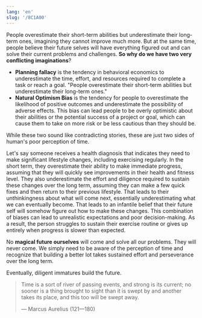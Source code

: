 ```yaml
---
lang: 'en'
slug: '/8C1A00'
---
```


People overestimate their short-term abilities but underestimate their long-term ones, imagining they cannot improve much more. But at the same time, people believe their future selves will have everything figured out and can solve their current problems and challenges. **So why do we have two very conflicting imaginations**?

- **Planning fallacy** is the tendency in behavioral economics to underestimate the time, effort, and resources required to complete a task or reach a goal. "People overestimate their short-term abilities but underestimate their long-term ones."
- **Natural Optimism Bias** is the tendency for people to overestimate the likelihood of positive outcomes and underestimate the possibility of adverse effects. This bias can lead people to be overly optimistic about their abilities or the potential success of a project or goal, which can cause them to take on more risk or be less cautious than they should be.

While these two sound like contradicting stories, these are just two sides of human's poor perception of time.

Let's say someone receives a health diagnosis that indicates they need to make significant lifestyle changes, including exercising regularly. In the short term, they overestimate their ability to make immediate progress, assuming that they will quickly see improvements in their health and fitness level. They also underestimate the effort and diligence required to sustain these changes over the long term, assuming they can make a few quick fixes and then return to their previous lifestyle. That leads to their unthinkingness about what will come next, essentially underestimating what we can eventually become. That leads to an infantile belief that their future self will somehow figure out how to make these changes. This combination of biases can lead to unrealistic expectations and poor decision-making. As a result, the person struggles to sustain their exercise routine or gives up entirely when progress is slower than expected.

No **magical future ourselves** will come and solve all our problems. They will never come. We simply need to be aware of the perception of time and recognize that building a better lot takes sustained effort and perseverance over the long term.

Eventually, diligent immatures build the future.

> Time is a sort of river of passing events, and strong is its current; no sooner is a thing brought to sight than it is swept by and another takes its place, and this too will be swept away.
>
> — Marcus Aurelius (121—180)
